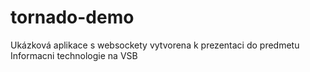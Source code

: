 tornado-demo
============
Ukázková aplikace s websockety vytvorena k prezentaci do predmetu Informacni technologie na VSB
